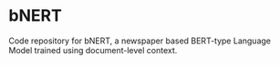 # bNERT

Code repository for bNERT, a newspaper based BERT-type Language Model trained using document-level context.
